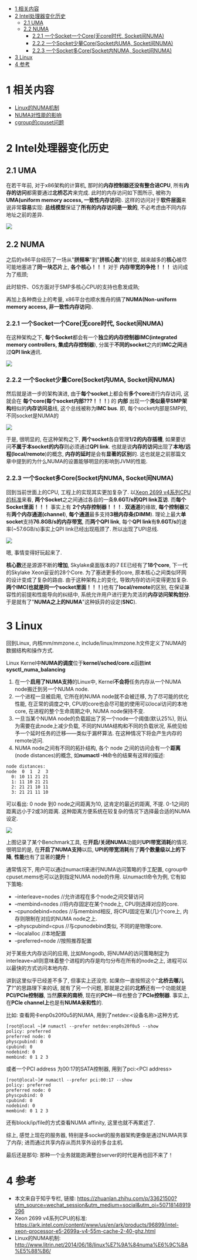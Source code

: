 
<!-- @import "[TOC]" {cmd="toc" depthFrom=1 depthTo=6 orderedList=false} -->

<!-- code_chunk_output -->

* [1 相关内容](#1-相关内容)
* [2 Intel处理器变化历史](#2-intel处理器变化历史)
	* [2.1 UMA](#21-uma)
	* [2.2 NUMA](#22-numa)
		* [2.2.1 一个Socket一个Core(无core时代, Socket间NUMA)](#221-一个socket一个core无core时代-socket间numa)
		* [2.2.2 一个Socket少量Core(Socket内UMA, Socket间NUMA)](#222-一个socket少量coresocket内uma-socket间numa)
		* [2.2.3 一个Socket多Core(Socket内NUMA, Socket间NUMA)](#223-一个socket多coresocket内numa-socket间numa)
* [3 Linux](#3-linux)
* [4 参考](#4-参考)

<!-- /code_chunk_output -->

# 1 相关内容

- [Linux的NUMA机制](https://link.zhihu.com/?target=http%3A//www.litrin.net/2014/06/18/linux%25e7%259a%2584numa%25e6%259c%25ba%25e5%2588%25b6/)
- [NUMA对性能的影响](https://link.zhihu.com/?target=http%3A//www.litrin.net/2017/08/03/numa%25e5%25af%25b9%25e6%2580%25a7%25e8%2583%25bd%25e7%259a%2584%25e5%25bd%25b1%25e5%2593%258d/)
- [cgroup的cpuset问题](https://link.zhihu.com/?target=http%3A//www.litrin.net/2016/05/18/cgroup%25e7%259a%2584cpuset%25e9%2597%25ae%25e9%25a2%2598/)

# 2 Intel处理器变化历史

## 2.1 UMA

在若干年前, 对于x86架构的计算机, 那时的**内存控制器还没有整合进CPU**, 所有**内存的访问**都需要通过**北桥芯片**来完成. 此时的内存访问如下图所示, 被称为**UMA(uniform memory access, 一致性内存访问**). 这样的访问对于**软件层面**来说非常**容易**实现: **总线模型**保证了**所有的内存访问是一致的**, 不必考虑由不同内存地址之前的差异. 

![](./images/2019-04-24-09-00-59.png)

## 2.2 NUMA

之后的x86平台经历了一场从"**拼频率**"到"**拼核心数**"的转变, 越来越多的**核心**被尽可能地塞进了**同一块芯片**上, **各个核心！！！** 对于 **内存带宽的争抢！！！** 访问成为了瓶颈; 

此时软件、OS方面对于SMP多核心CPU的支持也愈发成熟; 

再加上各种商业上的考量, x86平台也顺水推舟的搞了**NUMA(Non-uniform memory access, 非一致性内存访问**). 

### 2.2.1 一个Socket一个Core(无core时代, Socket间NUMA)

在这种架构之下, **每个Socket**都会有一个**独立的内存控制器IMC(integrated memory controllers, 集成内存控制器**), 分属于**不同的socket**之内的**IMC之间**通过**QPI link**通讯. 

![](./images/2019-04-24-09-09-45.png)

### 2.2.2 一个Socket少量Core(Socket内UMA, Socket间NUMA)

然后就是进一步的架构演进, 由于**每个socket**上都会有**多个core**进行内存访问, 这就会在 **每个core(每个socket内部???！！！**) 的 **内部** 出现一个**类似最早SMP架构**相似的**内存访问总**线, 这个总线被称为**IMC bus**. 即, 每个socket内部是SMP的, 不同socket是NUMA的

![](./images/2019-04-24-09-10-23.png)

于是, 很明显的, 在这种架构之下, **两个socket**各自管理**1/2的内存插槽**, 如果要访问**不属于本socket的内存**则必须通过**QPI link**. 也就是说**内存的访问**出现了**本地/远程(local/remote**)的概念, **内存的延时**是会有**显著的区别**的. 这也就是之前那篇文章中提到的为什么NUMA的设置能够明显的影响到JVM的性能. 

### 2.2.3 一个Socket多Core(Socket内NUMA, Socket间NUMA)

回到当前世面上的CPU, 工程上的实现其实更加复杂了. 以[Xeon 2699 v4系列CPU的标准](https://ark.intel.com/content/www/us/en/ark/products/96899/intel-xeon-processor-e5-2699a-v4-55m-cache-2-40-ghz.html)来看, **两个Socket**之之间通过各自的一条**9.6GT/s的QPI link互访**. 而**每个Socket里面！！！** 事实上有 **2个内存控制器！！！**. **双通道**的缘故, **每个控制器**又有**两个内存通道(channel**), **每个通道**最多支持**3根内存条(DIMM**). 理论上最大**单socket**支持**76.8GB/s的内存带宽**, 而**两个QPI link**, 每个**QPI link**有**9.6GT/s**的速率(\~57.6GB/s)事实上QPI link已经出现瓶颈了. 所以出现了UPI总线. 

![](./images/2019-04-24-09-12-24.png)

嗯, 事情变得好玩起来了. 

**核心数**还是源源不断的**增加**, Skylake桌面版本的i7 EE已经有了**18个core**, 下一代的Skylake Xeon妥妥的28个Core. 为了塞进更多的core, 原本核心之间类似环网的设计变成了复杂的路由. 由于这种架构上的变化, 导致内存的访问变得更加复杂. **两个IMC(也就是同一个socket里面！！！**)也有了**local/remote**的区别, 在保证兼容性的前提和性能导向的纠结中, 系统允许用户进行更为灵活的**内存访问架构划分**. 于是就有了"**NUMA之上的NUMA**"这种妖异的设定(**SNC**). 

# 3 Linux

回到Linux, 内核mm/mmzone.c, include/linux/mmzone.h文件定义了NUMA的数据结构和操作方式. 

Linux Kernel中**NUMA的调度**位于**kernel/sched/core.c**函数**int sysctl\_numa\_balancing**

1. 在一个**启用了NUMA支持**的Linux中, Kernel**不会将**任务内存从一个NUMA node搬迁到另一个NUMA node. 
2. 一个进程一旦被启用, 它所在的NUMA node就不会被迁移, 为了尽可能的优化性能, 在正常的调度之中, CPU的core也会尽可能的使用可以local访问的本地core, 在进程的整个生命周期之中, NUMA node保持不变. 
3. 一旦当某个NUMA node的负载超出了另一个node一个阈值(默认25%), 则认为需要在此node上减少负载, 不同的NUMA结构和不同的负载状况, 系统见给予一个延时任务的迁移——类似于漏杯算法. 在这种情况下将会产生内存的remote访问. 
4. NUMA node之间有不同的拓扑结构, 各个 node 之间的访问会有一个**距离**(node distances)的概念, 如**numactl \-H**命令的结果有这样的描述: 

```
node distances:
node  0  1  2  3
  0: 10 11 21 21
  1: 11 10 21 21
  2: 21 21 10 11
  3: 21 21 11 10
```
可以看出: 0 node 到0 node之间距离为10, 这肯定的最近的距离, 不提. 0-1之间的距离远小于2或3的距离. 这种距离方便系统在较复杂的情况下选择最合适的NUMA设定. 

![](./images/2019-04-24-09-45-06.png)

上图记录了某个Benchmark工具, 在**开启/关闭NUMA**功能时**UPI带宽消耗**的情况. 很明显的是, 在**开启了NUMA支持**以后, **UPI的带宽消耗**有了**两个数量级以上的下降**, **性能**也有了显著的**提升**！

通常情况下, 用户可以通过numactl来进行NUMA访问策略的手工配置, cgroup中cpuset.mems也可以达到指定NUMA node的作用. 以numactl命令为例, 它有如下策略: 

- –interleave=nodes //允许进程在多个node之间交替访问
- –membind=nodes //将内存固定在某个node上, CPU则选择对应的core. 
- –cpunodebind=nodes //与membind相反, 将CPU固定在某(几)个core上, 内存则限制在对应的NUMA node之上. 
- –physcpubind=cpus //与cpunodebind类似, 不同的是物理core. 
- –localalloc //本地配置
- –preferred=node //按照推荐配置

对于某些大内存访问的应用, 比如Mongodb, 将NUMA的访问策略制定为interleave=all则意味着整个进程的内存是均匀分布在所有的node之上, 进程可以以最快的方式访问本地内存. 

讲到这里似乎已经差不多了, 但事实上还没完. 如果你一直按照这个"**北桥去哪儿了**?"的思路理下来的话, 就有了另一个问题, 那就是之前的**北桥**还有一个功能就是**PCI/PCIe控制器**, 当然**原来的南桥**, 现在的**PCH**一样也整合了**PCIe控制器**. 事实上, 在**PCIe channel上**也是有**NUMA亲和性**的. 

比如: 查看网卡enp0s20f0u5的NUMA, 用到了netdev:\<设备名称\>这种方式. 

```
[root@local ~]# numactl --prefer netdev:enp0s20f0u5 --show
policy: preferred
preferred node: 0
physcpubind: 0
cpubind: 0
nodebind: 0
membind: 0 1 2 3
```

或者一个PCI address 为00:17的SATA控制器, 用到了pci:\<PCI address\>

```
[root@local~]# numactl --prefer pci:00:17 --show
policy: preferred
preferred node: 0
physcpubind: 0
cpubind: 0
nodebind: 0
membind: 0 1 2 3
```

还有block/ip/file的方式查看NUMA affinity, 这里也就不再累述了. 

综上, 感觉上现在的服务器, 特别是多socket的服务器架构更像是通过NUMA共享了内存; 进而通过共享内存从而共享外设的多台主机. 

最后还是那句: 那种一个业务就能跑满整台server的时代是再也回不来了！

# 4 参考

- 本文来自于知乎专栏, 链接: https://zhuanlan.zhihu.com/p/33621500?utm_source=wechat_session&utm_medium=social&utm_oi=50718148919296
- Xeon 2699 v4系列CPU的标准: https://ark.intel.com/content/www/us/en/ark/products/96899/intel-xeon-processor-e5-2699a-v4-55m-cache-2-40-ghz.html
- Linux的NUMA机制: http://www.litrin.net/2014/06/18/linux%E7%9A%84numa%E6%9C%BA%E5%88%B6/